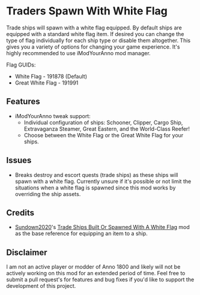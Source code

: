 # Traders Spawn With White Flag

Trade ships will spawn with a white flag equipped. By default ships are equipped with a standard white flag item. If desired you can change the type of flag individually for each ship type or disable them altogether. This gives you a variety of options for changing your game experience. It's highly recommended to use iModYourAnno mod manager.

Flag GUIDs:

- White Flag - 191878 (Default)
- Great White Flag - 191991

## Features

- iModYourAnno tweak support:
    - Individual configuration of ships: Schooner, Clipper, Cargo Ship, Extravaganza Steamer, Great Eastern, and the World-Class Reefer!
    - Choose between the White Flag or the Great White Flag for your ships.


## Issues

- Breaks destroy and escort quests (trade ships) as these ships will spawn with a white flag. Currently unsure if it's possible or not limit the situations when a white flag is spawned since this mod works by overriding the ship assets.

## Credits

- [Sundown2020](https://www.nexusmods.com/anno1800/users/80923953)'s [Trade Ships Built Or Spawned With A White Flag](https://www.nexusmods.com/anno1800/mods/342) mod as the base reference for equipping an item to a ship.

## Disclaimer

I am not an active player or modder of Anno 1800 and likely will not be actively working on this mod for an extended period of time. Feel free to submit a pull request's for features and bug fixes if you'd like to support the development of this project.